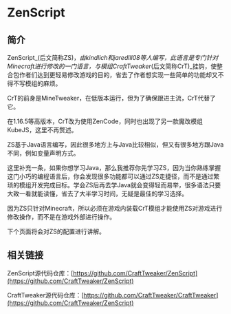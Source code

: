 # ZenScript

## **简介**

ZenScript_(后文简称ZS)，_由kindlich和jaredlll08等人编写，此语言是专门针对Minecraft进行修改的一门语言，与模组CraftTweaker_(后文简称CrT)_挂钩，使整合包作者们达到更轻易修改游戏的目的，省去了作者想实现一些简单的功能却又不得不写模组的麻烦。

CrT的前身是MineTweaker，在低版本运行，但为了确保跟进主流，CrT代替了它。

在1.16.5等高版本，CrT改为使用ZenCode，同时也出现了另一款魔改模组KubeJS，这里不再赘述。

ZS基于Java语言编写，因此很多地方上与Java比较相似，但又有很多地方跟Java不同，例如变量声明方式。

这里补充一条，如果你想学习Java，那么我推荐你先学习ZS，因为当你熟练掌握这门小巧的编程语言后，你会发现很多功能都可以通过ZS走捷径，而不是通过繁琐的模组开发完成目标。学会ZS后再去学Java就会变得轻而易举，很多语法只要大致一看就能读懂，省去了大半学习时间，无疑是最佳的学习选择。

因为ZS只针对Minecraft，所以必须在游戏内装载CrT模组才能使用ZS对游戏进行修改操作，而不是在游戏外部进行操作。

下个页面将会对ZS的配置进行讲解。

## 相关链接

ZenScript源代码仓库：[https://github.com/CraftTweaker/ZenScript](https://github.com/CraftTweaker/ZenScript)

CraftTweaker源代码仓库：[https://github.com/CraftTweaker/CraftTweaker](https://github.com/CraftTweaker/ZenScript)
